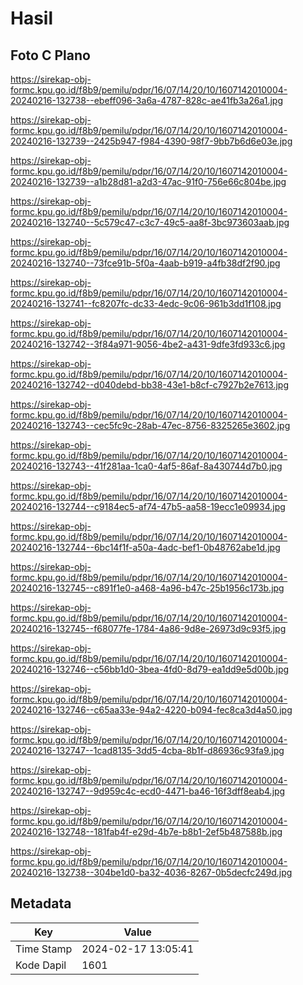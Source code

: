 # Hasil

## Foto C Plano

https://sirekap-obj-formc.kpu.go.id/f8b9/pemilu/pdpr/16/07/14/20/10/1607142010004-20240216-132738--ebeff096-3a6a-4787-828c-ae41fb3a26a1.jpg

https://sirekap-obj-formc.kpu.go.id/f8b9/pemilu/pdpr/16/07/14/20/10/1607142010004-20240216-132739--2425b947-f984-4390-98f7-9bb7b6d6e03e.jpg

https://sirekap-obj-formc.kpu.go.id/f8b9/pemilu/pdpr/16/07/14/20/10/1607142010004-20240216-132739--a1b28d81-a2d3-47ac-91f0-756e66c804be.jpg

https://sirekap-obj-formc.kpu.go.id/f8b9/pemilu/pdpr/16/07/14/20/10/1607142010004-20240216-132740--5c579c47-c3c7-49c5-aa8f-3bc973603aab.jpg

https://sirekap-obj-formc.kpu.go.id/f8b9/pemilu/pdpr/16/07/14/20/10/1607142010004-20240216-132740--73fce91b-5f0a-4aab-b919-a4fb38df2f90.jpg

https://sirekap-obj-formc.kpu.go.id/f8b9/pemilu/pdpr/16/07/14/20/10/1607142010004-20240216-132741--fc8207fc-dc33-4edc-9c06-961b3dd1f108.jpg

https://sirekap-obj-formc.kpu.go.id/f8b9/pemilu/pdpr/16/07/14/20/10/1607142010004-20240216-132742--3f84a971-9056-4be2-a431-9dfe3fd933c6.jpg

https://sirekap-obj-formc.kpu.go.id/f8b9/pemilu/pdpr/16/07/14/20/10/1607142010004-20240216-132742--d040debd-bb38-43e1-b8cf-c7927b2e7613.jpg

https://sirekap-obj-formc.kpu.go.id/f8b9/pemilu/pdpr/16/07/14/20/10/1607142010004-20240216-132743--cec5fc9c-28ab-47ec-8756-8325265e3602.jpg

https://sirekap-obj-formc.kpu.go.id/f8b9/pemilu/pdpr/16/07/14/20/10/1607142010004-20240216-132743--41f281aa-1ca0-4af5-86af-8a430744d7b0.jpg

https://sirekap-obj-formc.kpu.go.id/f8b9/pemilu/pdpr/16/07/14/20/10/1607142010004-20240216-132744--c9184ec5-af74-47b5-aa58-19ecc1e09934.jpg

https://sirekap-obj-formc.kpu.go.id/f8b9/pemilu/pdpr/16/07/14/20/10/1607142010004-20240216-132744--6bc14f1f-a50a-4adc-bef1-0b48762abe1d.jpg

https://sirekap-obj-formc.kpu.go.id/f8b9/pemilu/pdpr/16/07/14/20/10/1607142010004-20240216-132745--c891f1e0-a468-4a96-b47c-25b1956c173b.jpg

https://sirekap-obj-formc.kpu.go.id/f8b9/pemilu/pdpr/16/07/14/20/10/1607142010004-20240216-132745--f68077fe-1784-4a86-9d8e-26973d9c93f5.jpg

https://sirekap-obj-formc.kpu.go.id/f8b9/pemilu/pdpr/16/07/14/20/10/1607142010004-20240216-132746--c56bb1d0-3bea-4fd0-8d79-ea1dd9e5d00b.jpg

https://sirekap-obj-formc.kpu.go.id/f8b9/pemilu/pdpr/16/07/14/20/10/1607142010004-20240216-132746--c65aa33e-94a2-4220-b094-fec8ca3d4a50.jpg

https://sirekap-obj-formc.kpu.go.id/f8b9/pemilu/pdpr/16/07/14/20/10/1607142010004-20240216-132747--1cad8135-3dd5-4cba-8b1f-d86936c93fa9.jpg

https://sirekap-obj-formc.kpu.go.id/f8b9/pemilu/pdpr/16/07/14/20/10/1607142010004-20240216-132747--9d959c4c-ecd0-4471-ba46-16f3dff8eab4.jpg

https://sirekap-obj-formc.kpu.go.id/f8b9/pemilu/pdpr/16/07/14/20/10/1607142010004-20240216-132748--181fab4f-e29d-4b7e-b8b1-2ef5b487588b.jpg

https://sirekap-obj-formc.kpu.go.id/f8b9/pemilu/pdpr/16/07/14/20/10/1607142010004-20240216-132738--304be1d0-ba32-4036-8267-0b5decfc249d.jpg


## Metadata

| Key        | Value               |
| ---------- | ------------------- |
| Time Stamp | 2024-02-17 13:05:41 |
| Kode Dapil | 1601                |



